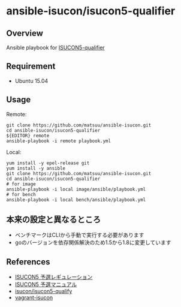 # ansible-isucon/isucon5-qualifier

## Overview

Ansible playbook for [ISUCON5-qualifier](http://isucon.net/archives/45166636.html)

## Requirement

- Ubuntu 15.04

## Usage

Remote:
```
git clone https://github.com/matsuu/ansible-isucon.git
cd ansible-isucon/isucon5-qualifier
${EDITOR} remote
ansible-playbook -i remote playbook.yml
```

Local:
```
yum install -y epel-release git
yum install -y ansible
git clone https://github.com/matsuu/ansible-isucon.git
cd ansible-isucon/isucon5-qualifier
# for image
ansible-playbook -i local image/ansible/playbook.yml
# for bench
ansible-playbook -i local bench/ansible/playbook.yml
```

## 本来の設定と異なるところ

- ベンチマークはCLIから手動で実行する必要があります
- goのバージョンを依存関係解決のため1.5から1.8に変更しています

## References

- [ISUCON5 予選レギュレーション](http://isucon.net/archives/45347574.html)
- [ISUCON5 予選マニュアル](https://gist.github.com/tagomoris/1a2df5ab0999f5e64cff)
- [isucon/isucon5-qualify](https://github.com/isucon/isucon5-qualify)
- [vagrant-isucon](https://github.com/matsuu/vagrant-isucon)
